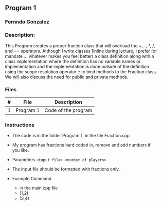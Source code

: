 ## Program 1 
### Fernndo Gonzalez
### Description:

This Program creates a proper fraction class that will overload the +, -, *, /, and == operators. Although I write classes 1inline during lecture, I prefer (or mandate ... whatever makes you feel better) a class definition along with a class implementation where the definition has no variable names or implementation and the implementation is done outside of the definition using the scope resolution operator :: to bind methods to the Fraction class. We will also discuss the need for public and private methods.

### Files

|   #   | File             | Description                                        |
| :---: | ---------------- | -------------------------------------------------- |
|   1   | Program 1        | Code of the program      |


### Instructions

- The code is in the folder Program 1, in the file Fraction.cpp
- My program has fractions hard coded in, remove and add numbers if you like.
- Parameters `<input file> <number of players>`
- The input file should be formatted with fractions only.

- Example Command:
    - in the main.cpp file
    - (1,2)
    - (3,4)
